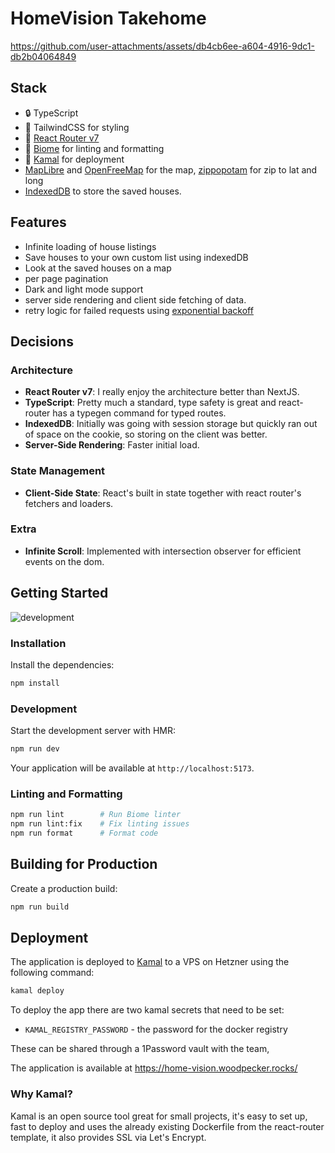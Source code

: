 # HomeVision Takehome

https://github.com/user-attachments/assets/db4cb6ee-a604-4916-9dc1-db2b04064849

## Stack

- 🔒 TypeScript
- 🎉 TailwindCSS for styling
- 📖 [React Router v7](https://reactrouter.com/)
- 📖 [Biome](https://biomejs.dev/) for linting and formatting
- 📖 [Kamal](https://kamal-deploy.org/) for deployment
- [MapLibre](https://visgl.github.io/react-map-gl) and [OpenFreeMap](https://openfreemap.org) for the map, [zippopotam](https://api.zippopotam.us) for zip to lat and long
- [IndexedDB](https://developer.mozilla.org/en-US/docs/Web/API/IndexedDB_API) to store the saved houses.

## Features

- Infinite loading of house listings
- Save houses to your own custom list using indexedDB
- Look at the saved houses on a map
- per page pagination
- Dark and light mode support
- server side rendering and client side fetching of data.
- retry logic for failed requests using [exponential backoff](https://medium.com/bobble-engineering/how-does-exponential-backoff-work-90ef02401c65)

## Decisions

### Architecture
- **React Router v7**: I really enjoy the architecture better than NextJS.
- **TypeScript**: Pretty much a standard, type safety is great and react-router has a typegen command for typed routes.
- **IndexedDB**: Initially was going with session storage but quickly ran out of space on the cookie, so storing on the client was better.
- **Server-Side Rendering**: Faster initial load.

### State Management
- **Client-Side State**: React's built in state together with react router's fetchers and loaders.

### Extra
- **Infinite Scroll**: Implemented with intersection observer for efficient events on the dom.

## Getting Started

![development](https://github.com/user-attachments/assets/1f829490-f2aa-4964-ab3b-825cc8313f27)

### Installation

Install the dependencies:

```bash
npm install
```

### Development

Start the development server with HMR:

```bash
npm run dev
```

Your application will be available at `http://localhost:5173`.

### Linting and Formatting

```bash
npm run lint        # Run Biome linter
npm run lint:fix    # Fix linting issues
npm run format      # Format code
```

## Building for Production

Create a production build:

```bash
npm run build
```

## Deployment

The application is deployed to [Kamal](https://kamal-deploy.org/) to a VPS on Hetzner using the following command:

```bash
kamal deploy
```

To deploy the app there are two kamal secrets that need to be set:

- `KAMAL_REGISTRY_PASSWORD` - the password for the docker registry

These can be shared through a 1Password vault with the team,

The application is available at https://home-vision.woodpecker.rocks/

### Why Kamal?

Kamal is an open source tool great for small projects, it's easy to set up, fast to deploy and uses the already existing Dockerfile from the react-router template, it also provides SSL via Let's Encrypt.
